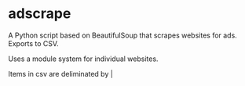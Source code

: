 # adscrape
A Python script based on BeautifulSoup that scrapes websites for ads. Exports to CSV.

Uses a module system for individual websites.

Items in csv are deliminated by |
